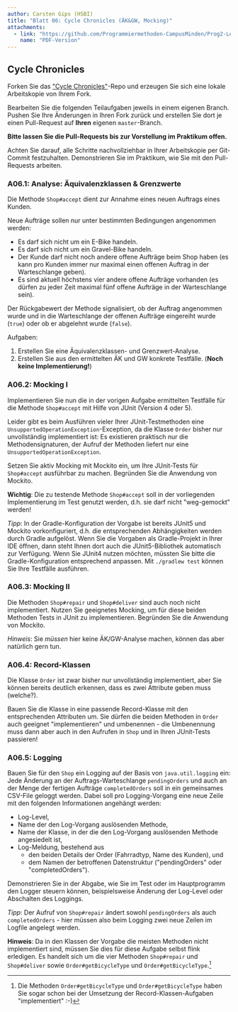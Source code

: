 ```yaml
---
author: Carsten Gips (HSBI)
title: "Blatt 06: Cycle Chronicles (ÄK&GW, Mocking)"
attachments:
  - link: "https://github.com/Programmiermethoden-CampusMinden/Prog2-Lecture/blob/_pdf/homework_b06.pdf"
    name: "PDF-Version"
---
```


<!--  pandoc -s -f markdown -t markdown+smart-grid_tables-multiline_tables-simple_tables --columns=94 --reference-links=true  b06.md  -o xxx.md  -->

## Cycle Chronicles

Forken Sie das ["Cycle Chronicles"]-Repo und erzeugen Sie sich eine lokale Arbeitskopie von
Ihrem Fork.

Bearbeiten Sie die folgenden Teilaufgaben jeweils in einem eigenen Branch. Pushen Sie Ihre
Änderungen in Ihren Fork zurück und erstellen Sie dort je einen Pull-Request auf **Ihren**
eigenen `master`-Branch.

**Bitte lassen Sie die Pull-Requests bis zur Vorstellung im Praktikum offen.**

Achten Sie darauf, alle Schritte nachvollziehbar in Ihrer Arbeitskopie per Git-Commit
festzuhalten. Demonstrieren Sie im Praktikum, wie Sie mit den Pull-Requests arbeiten.

### A06.1: Analyse: Äquivalenzklassen & Grenzwerte

Die Methode `Shop#accept` dient zur Annahme eines neuen Auftrags eines Kunden.

Neue Aufträge sollen nur unter bestimmten Bedingungen angenommen werden:

- Es darf sich nicht um ein E-Bike handeln.
- Es darf sich nicht um ein Gravel-Bike handeln.
- Der Kunde darf nicht noch andere offene Aufträge beim Shop haben (es kann pro Kunden immer
  nur maximal einen offenen Auftrag in der Warteschlange geben).
- Es sind aktuell höchstens vier andere offene Aufträge vorhanden (es dürfen zu jeder Zeit
  maximal fünf offene Aufträge in der Warteschlange sein).

Der Rückgabewert der Methode signalisiert, ob der Auftrag angenommen wurde und in die
Warteschlange der offenen Aufträge eingereiht wurde (`true`) oder ob er abgelehnt wurde
(`false`).

Aufgaben:

1.  Erstellen Sie eine Äquivalenzklassen- und Grenzwert-Analyse.
2.  Erstellen Sie aus den ermittelten ÄK und GW konkrete Testfälle. (**Noch keine
    Implementierung!**)

### A06.2: Mocking I

Implementieren Sie nun die in der vorigen Aufgabe ermittelten Testfälle für die Methode
`Shop#accept` mit Hilfe von JUnit (Version 4 oder 5).

Leider gibt es beim Ausführen vieler Ihrer JUnit-Testmethoden eine
`UnsupportedOperationException`-Exception, da die Klasse `Order` bisher nur unvollständig
implementiert ist: Es existieren praktisch nur die Methodensignaturen, der Aufruf der Methoden
liefert nur eine `UnsupportedOperationException`.

Setzen Sie aktiv Mocking mit Mockito ein, um Ihre JUnit-Tests für `Shop#accept` ausführbar zu
machen. Begründen Sie die Anwendung von Mockito.

**Wichtig**: Die zu testende Methode `Shop#accept` soll in der vorliegenden Implementierung im
Test genutzt werden, d.h. sie darf nicht "weg-gemockt" werden!

*Tipp*: In der Gradle-Konfiguration der Vorgabe ist bereits JUnit5 und Mockito
vorkonfiguriert, d.h. die entsprechenden Abhängigkeiten werden durch Gradle aufgelöst. Wenn
Sie die Vorgaben als Gradle-Projekt in Ihrer IDE öffnen, dann steht Ihnen dort auch die
JUnit5-Bibliothek automatisch zur Verfügung. Wenn Sie JUnit4 nutzen möchten, müssten Sie bitte
die Gradle-Konfiguration entsprechend anpassen. Mit `./gradlew test` können Sie Ihre Testfälle
ausführen.

### A06.3: Mocking II

Die Methoden `Shop#repair` und `Shop#deliver` sind auch noch nicht implementiert. Nutzen Sie
geeignetes Mocking, um für diese beiden Methoden Tests in JUnit zu implementieren. Begründen
Sie die Anwendung von Mockito.

*Hinweis*: Sie *müssen* hier keine ÄK/GW-Analyse machen, können das aber natürlich gern tun.

### A06.4: Record-Klassen

Die Klasse `Order` ist zwar bisher nur unvollständig implementiert, aber Sie können bereits
deutlich erkennen, dass es zwei Attribute geben muss (welche?).

Bauen Sie die Klasse in eine passende Record-Klasse mit den entsprechenden Attributen um. Sie
dürfen die beiden Methoden in `Order` auch geeignet "implementieren" und umbenennen - die
Umbenennung muss dann aber auch in den Aufrufen in `Shop` und in Ihren JUnit-Tests passieren!

### A06.5: Logging

Bauen Sie für den `Shop` ein Logging auf der Basis von `java.util.logging` ein: Jede Änderung
an der Auftrags-Warteschlange `pendingOrders` und auch an der Menge der fertigen Aufträge
`completedOrders` soll in ein gemeinsames CSV-File geloggt werden. Dabei soll pro
Logging-Vorgang eine neue Zeile mit den folgenden Informationen angehängt werden:

- Log-Level,
- Name der den Log-Vorgang auslösenden Methode,
- Name der Klasse, in der die den Log-Vorgang auslösenden Methode angesiedelt ist,
- Log-Meldung, bestehend aus
  - den beiden Details der Order (Fahrradtyp, Name des Kunden), und
  - dem Namen der betroffenen Datenstruktur ("pendingOrders" oder "completedOrders").

Demonstrieren Sie in der Abgabe, wie Sie im Test oder im Hauptprogramm den Logger steuern
können, beispielsweise Änderung der Log-Level oder Abschalten des Loggings.

*Tipp*: Der Aufruf von `Shop#repair` ändert sowohl `pendingOrders` als auch
`completedOrders` - hier müssen also beim Logging zwei neue Zeilen im Logfile angelegt werden.

**Hinweis**: Da in den Klassen der Vorgabe die meisten Methoden nicht implementiert sind,
müssen Sie dies für diese Aufgabe selbst flink erledigen. Es handelt sich um die vier Methoden
`Shop#repair` und `Shop#deliver` sowie `Order#getBicycleType` und `Order#getBicycleType`.[^1]

[^1]: Die Methoden `Order#getBicycleType` und `Order#getBicycleType` haben Sie sogar schon bei
    der Umsetzung der Record-Klassen-Aufgaben "implementiert" :-)

  ["Cycle Chronicles"]: https://github.com/Programmiermethoden-CampusMinden/prog2_ybel_cyclechronicles
